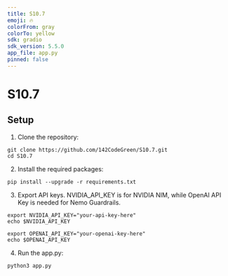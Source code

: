 ```yaml
---
title: S10.7
emoji: 🔥
colorFrom: gray
colorTo: yellow
sdk: gradio
sdk_version: 5.5.0
app_file: app.py
pinned: false
---
```


# S10.7


## Setup

1. Clone the repository:
```
git clone https://github.com/142CodeGreen/S10.7.git
cd S10.7
```

2. Install the required packages:
```
pip install --upgrade -r requirements.txt
```

3. Export API keys. NVIDIA_API_KEY is for NVIDIA NIM, while OpenAI API Key is needed for Nemo Guardrails. 
```
export NVIDIA_API_KEY="your-api-key-here"
echo $NVIDIA_API_KEY

export OPENAI_API_KEY="your-openai-key-here"
echo $OPENAI_API_KEY
```

4. Run the app.py:
```
python3 app.py
```
